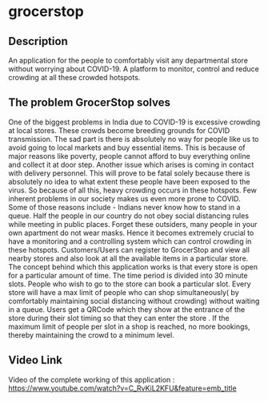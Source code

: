 # grocerstop

## Description
An application for the people to comfortably visit any departmental store without worrying about COVID-19. A platform to monitor, control and reduce crowding at all these crowded hotspots.

## The problem GrocerStop solves
One of the biggest problems in India due to COVID-19 is excessive crowding at local stores. These crowds become breeding grounds for COVID transmission. The sad part is there is absolutely no way for people like us to avoid going to local markets and buy essential items. This is because of major reasons like poverty, people cannot afford to buy everything online and collect it at door step. Another issue which arises is coming in contact with delivery personnel. This will prove to be fatal solely because there is absolutely no idea to what extent these people have been exposed to the virus. So because of all this, heavy crowding occurs in these hotspots. Few inherent problems in our society makes us even more prone to COVID. Some of those reasons include - Indians never know how to stand in a queue. Half the people in our country do not obey social distancing rules while meeting in public places. Forget these outsiders, many people in your own apartment do not wear masks. Hence it becomes extremely crucial to have a monitoring and a controlling system which can control crowding in these hotspots. Customers/Users can register to GrocerStop and view all nearby stores and also look at all the available items in a particular store. The concept behind which this application works is that every store is open for a particular amount of time. The time period is divided into 30 minute slots. People who wish to go to the store can book a particular slot. Every store will have a max limit of people who can shop simultaneously( by comfortably maintaining social distancing without crowding) without waiting in a queue. Users get a QRCode which they show at the entrance of the store during their slot timing so that they can enter the store . If the maximum limit of people per slot in a shop is reached, no more bookings, thereby maintaining the crowd to a minimum level.

## Video Link
Video of the complete working of this application : 
https://www.youtube.com/watch?v=C_RvKiL2KFU&feature=emb_title

